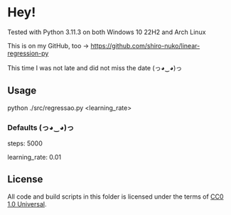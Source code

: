 # Hey!

Tested with Python 3.11.3 on both Windows 10 22H2 and Arch Linux

This is on my GitHub, too -> https://github.com/shiro-nuko/linear-regression-py

This time I was not late and did not miss the date (っ◕‿◕)っ

## Usage

python ./src/regressao.py <steps> <learning_rate>

### Defaults (っ◕‿◕)っ

steps: 5000

learning_rate: 0.01

## License

All code and build scripts in this folder is licensed under the terms of [CC0 1.0 Universal](https://creativecommons.org/publicdomain/zero/1.0/).
